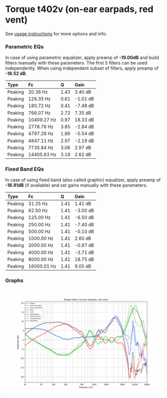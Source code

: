 # Torque t402v (on-ear earpads, red vent)
See [usage instructions](https://github.com/jaakkopasanen/AutoEq#usage) for more options and info.

### Parametric EQs
In case of using parametric equalizer, apply preamp of **-19.00dB** and build filters manually
with these parameters. The first 5 filters can be used independently.
When using independent subset of filters, apply preamp of **-18.52 dB**.

| Type    | Fc          |    Q | Gain     |
|:--------|:------------|:-----|:---------|
| Peaking | 20.38 Hz    | 1.43 | 3.40 dB  |
| Peaking | 126.35 Hz   | 0.61 | -1.01 dB |
| Peaking | 180.72 Hz   | 0.41 | -7.48 dB |
| Peaking | 766.07 Hz   | 2.72 | 7.35 dB  |
| Peaking | 10409.27 Hz | 0.97 | 18.33 dB |
| Peaking | 2778.76 Hz  | 3.85 | -2.84 dB |
| Peaking | 4797.28 Hz  | 1.86 | -0.54 dB |
| Peaking | 4847.11 Hz  | 2.97 | -2.19 dB |
| Peaking | 7735.84 Hz  | 3.06 | 2.97 dB  |
| Peaking | 14405.63 Hz | 3.19 | 2.62 dB  |

### Fixed Band EQs
In case of using fixed band (also called graphic) equalizer, apply preamp of **-18.91dB**
(if available) and set gains manually with these parameters.

| Type    | Fc          |    Q | Gain     |
|:--------|:------------|:-----|:---------|
| Peaking | 31.25 Hz    | 1.41 | 1.41 dB  |
| Peaking | 62.50 Hz    | 1.41 | -3.00 dB |
| Peaking | 125.00 Hz   | 1.41 | -6.50 dB |
| Peaking | 250.00 Hz   | 1.41 | -7.40 dB |
| Peaking | 500.00 Hz   | 1.41 | -0.10 dB |
| Peaking | 1000.00 Hz  | 1.41 | 2.60 dB  |
| Peaking | 2000.00 Hz  | 1.41 | -0.97 dB |
| Peaking | 4000.00 Hz  | 1.41 | -3.71 dB |
| Peaking | 8000.00 Hz  | 1.41 | 18.75 dB |
| Peaking | 16000.01 Hz | 1.41 | 9.05 dB  |

### Graphs
![](./Torque%20t402v%20(on-ear%20earpads,%20red%20vent).png)
